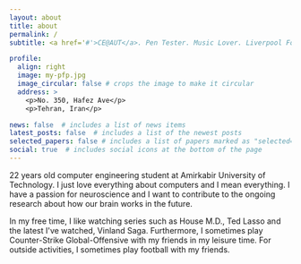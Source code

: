 ```yaml
---
layout: about
title: about
permalink: /
subtitle: <a href='#'>CE@AUT</a>. Pen Tester. Music Lover. Liverpool For Life.

profile:
  align: right
  image: my-pfp.jpg
  image_circular: false # crops the image to make it circular
  address: >
    <p>No. 350, Hafez Ave</p>
    <p>Tehran, Iran</p>

news: false  # includes a list of news items
latest_posts: false  # includes a list of the newest posts
selected_papers: false # includes a list of papers marked as "selected={true}"
social: true  # includes social icons at the bottom of the page
---
```


22 years old computer engineering student at Amirkabir University of Technology. I just love everything about computers and I mean everything. I have a passion for neuroscience and I want to contribute to the ongoing research about how our brain works in the future. 

In my free time, I like watching series such as House M.D., Ted Lasso and the latest I've watched, Vinland Saga. Furthermore, I sometimes play Counter-Strike Global-Offensive with my friends in my leisure time. For outside activities, I sometimes play football with my friends.

